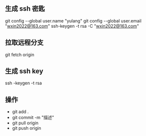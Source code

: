 ## 生成 ssh 密匙
git config --global user.name "yulang"
git config --global user.email "wxin2022@163.com"
ssh-keygen -t rsa -C "wxin2022@163.com"

## 拉取远程分支
git fetch origin


## 生成 ssh key
ssh -keygen -t rsa


## 操作
* git add .
* git commit -m "描述"
* git pull origin 
* git push origin



